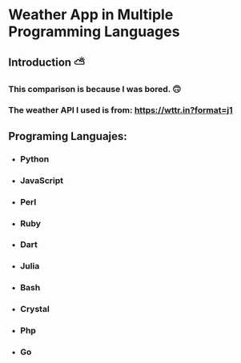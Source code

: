 # Weather App in Multiple Programming Languages

## Introduction ⛅
### This comparison is because I was bored. 🙃
### The weather API I used is from: <https://wttr.in?format=j1>

## Programing Languajes:

- ### **Python**
- ### **JavaScript**
- ### **Perl**
- ### **Ruby**
- ### **Dart**
- ### **Julia**
- ### **Bash**
- ### **Crystal**
- ### **Php**
- ### **Go**
